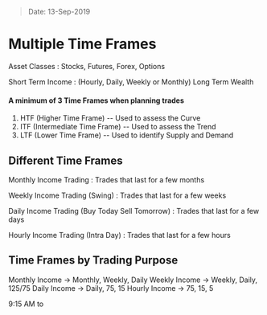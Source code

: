 > Date: 13-Sep-2019
# Multiple Time Frames

Asset Classes
: Stocks, Futures, Forex, Options

Short Term Income
: (Hourly, Daily, Weekly or Monthly)
Long Term Wealth

#### A minimum of 3 Time Frames when planning trades
1. HTF (Higher Time Frame) -- Used to assess the Curve
2. ITF (Intermediate Time Frame) -- Used to assess the Trend
3. LTF (Lower Time Frame) -- Used to identify Supply and Demand

## Different Time Frames
Monthly Income Trading
: Trades that last for a few months

Weekly Income Trading (Swing)
: Trades that last for a few weeks

Daily Income Trading (Buy Today Sell Tomorrow)
: Trades that last for a few days

Hourly Income Trading (Intra Day)
: Trades that last for a few hours

## Time Frames by Trading Purpose
Monthly Income -> Monthly, Weekly, Daily
Weekly Income -> Weekly, Daily, 125/75
Daily Income -> Daily, 75, 15
Hourly Income -> 75, 15, 5

9:15 AM to
<!--stackedit_data:
eyJoaXN0b3J5IjpbMTY0NDg4NzMyNyw0MTgyMjc4MjcsNzAzNj
A1MTAzXX0=
-->